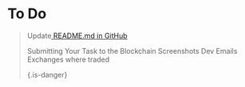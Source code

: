 <!-- TITLE: To Do -->
<!-- SUBTITLE: A quick summary of To Do -->

# To Do
><p>Update<a href=" https://github.com/tieandsuit/wiki2/blob/master/README.md "> README.md in GitHub</a></p>
>
>Submitting Your Task to the Blockchain Screenshots
>Dev Emails 
>Exchanges where traded 
>
>{.is-danger}